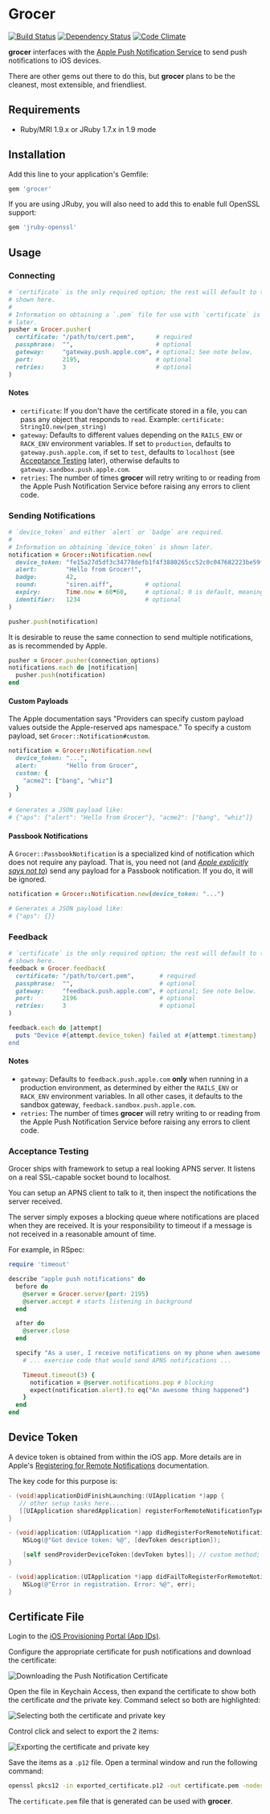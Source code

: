 # Grocer

[![Build Status](https://api.travis-ci.org/highgroove/grocer.png?branch=master)](https://travis-ci.org/highgroove/grocer)
[![Dependency Status](https://gemnasium.com/highgroove/grocer.png)](https://gemnasium.com/highgroove/grocer)
[![Code Climate](https://codeclimate.com/badge.png)](https://codeclimate.com/github/highgroove/grocer)

**grocer** interfaces with the [Apple Push Notification
Service](http://developer.apple.com/library/mac/#documentation/NetworkingInternet/Conceptual/RemoteNotificationsPG/ApplePushService/ApplePushService.html)
to send push notifications to iOS devices.

There are other gems out there to do this, but **grocer** plans to be the
cleanest, most extensible, and friendliest.

## Requirements

* Ruby/MRI 1.9.x or JRuby 1.7.x in 1.9 mode

## Installation

Add this line to your application's Gemfile:

```ruby
gem 'grocer'
```

If you are using JRuby, you will also need to add this to enable full OpenSSL support:

```ruby
gem 'jruby-openssl'
```

## Usage

### Connecting

```ruby
# `certificate` is the only required option; the rest will default to the values
# shown here.
#
# Information on obtaining a `.pem` file for use with `certificate` is shown
# later.
pusher = Grocer.pusher(
  certificate: "/path/to/cert.pem",      # required
  passphrase:  "",                       # optional
  gateway:     "gateway.push.apple.com", # optional; See note below.
  port:        2195,                     # optional
  retries:     3                         # optional
)
```

#### Notes

* `certificate`: If you don't have the certificate stored in a file, you
  can pass any object that responds to `read`.
  Example: `certificate: StringIO.new(pem_string)`
* `gateway`: Defaults to different values depending on the `RAILS_ENV` or
  `RACK_ENV` environment variables. If set to `production`, defaults to
  `gateway.push.apple.com`, if set to `test`, defaults to `localhost` (see
  [Acceptance Testing](#acceptance-testing) later), otherwise defaults to
  `gateway.sandbox.push.apple.com`.
* `retries`: The number of times **grocer** will retry writing to or reading
  from the Apple Push Notification Service before raising any errors to client
  code.

### Sending Notifications

```ruby
# `device_token` and either `alert` or `badge` are required.
#
# Information on obtaining `device_token` is shown later.
notification = Grocer::Notification.new(
  device_token: "fe15a27d5df3c34778defb1f4f3880265cc52c0c047682223be59fb68500a9a2",
  alert:        "Hello from Grocer!",
  badge:        42,
  sound:        "siren.aiff",         # optional
  expiry:       Time.now + 60*60,     # optional; 0 is default, meaning the message is not stored
  identifier:   1234                  # optional
)

pusher.push(notification)
```

It is desirable to reuse the same connection to send multiple notifications, as
is recommended by Apple.

```ruby
pusher = Grocer.pusher(connection_options)
notifications.each do |notification|
  pusher.push(notification)
end
```

#### Custom Payloads

The Apple documentation says "Providers can specify custom payload values
outside the Apple-reserved aps namespace." To specify a custom payload, set
`Grocer::Notification#custom`.

```ruby
notification = Grocer::Notification.new(
  device_token: "...",
  alert:        "Hello from Grocer",
  custom: {
    "acme2": ["bang", "whiz"]
  }
)

# Generates a JSON payload like:
# {"aps": {"alert": "Hello from Grocer"}, "acme2": ["bang", "whiz"]}
```

#### Passbook Notifications

A `Grocer::PassbookNotification` is a specialized kind of notification which
does not require any payload. That is, you need not (and *[Apple explicitly says
not to](http://developer.apple.com/library/ios/#Documentation/UserExperience/Conceptual/PassKit_PG/Chapters/Updating.html#//apple_ref/doc/uid/TP40012195-CH5-SW1)*)
send any payload for a Passbook notification. If you do, it will be ignored.

```ruby
notification = Grocer::Notification.new(device_token: "...")

# Generates a JSON payload like:
# {"aps": {}}
```

### Feedback

```ruby
# `certificate` is the only required option; the rest will default to the values
# shown here.
feedback = Grocer.feedback(
  certificate: "/path/to/cert.pem",       # required
  passphrase:  "",                        # optional
  gateway:     "feedback.push.apple.com", # optional; See note below.
  port:        2196                       # optional
  retries:     3                          # optional
)

feedback.each do |attempt|
  puts "Device #{attempt.device_token} failed at #{attempt.timestamp}
end
```

#### Notes

* `gateway`: Defaults to `feedback.push.apple.com` **only** when running in a
  production environment, as determined by either the `RAILS_ENV` or
  `RACK_ENV` environment variables. In all other cases, it defaults to the
  sandbox gateway, `feedback.sandbox.push.apple.com`.
* `retries`: The number of times **grocer** will retry writing to or reading
  from the Apple Push Notification Service before raising any errors to client
  code.

### Acceptance Testing

Grocer ships with framework to setup a real looking APNS server. It listens on
a real SSL-capable socket bound to localhost.

You can setup an APNS client to talk to it, then inspect the notifications the
server received.

The server simply exposes a blocking queue where notifications are placed when
they are received. It is your responsibility to timeout if a message is not
received in a reasonable amount of time.

For example, in RSpec:

```ruby
require 'timeout'

describe "apple push notifications" do
  before do
    @server = Grocer.server(port: 2195)
    @server.accept # starts listening in background
  end

  after do
    @server.close
  end

  specify "As a user, I receive notifications on my phone when awesome things happen" do
    # ... exercise code that would send APNS notifications ...

    Timeout.timeout(3) {
      notification = @server.notifications.pop # blocking
      expect(notification.alert).to eq("An awesome thing happened")
    }
  end
end
```

## Device Token

A device token is obtained from within the iOS app. More details are in Apple's
[Registering for Remote
Notifications](http://developer.apple.com/library/mac/#documentation/NetworkingInternet/Conceptual/RemoteNotificationsPG/IPhoneOSClientImp/IPhoneOSClientImp.html#//apple_ref/doc/uid/TP40008194-CH103-SW1)
documentation.

The key code for this purpose is:

```objective-c
- (void)applicationDidFinishLaunching:(UIApplication *)app {
   // other setup tasks here....
   [[UIApplication sharedApplication] registerForRemoteNotificationTypes:(UIRemoteNotificationTypeAlert | UIRemoteNotificationTypeBadge | UIRemoteNotificationTypeSound)];
}

- (void)application:(UIApplication *)app didRegisterForRemoteNotificationsWithDeviceToken:(NSData *)devToken {
    NSLog(@"Got device token: %@", [devToken description]);

    [self sendProviderDeviceToken:[devToken bytes]]; // custom method; e.g., send to a web service and store
}

- (void)application:(UIApplication *)app didFailToRegisterForRemoteNotificationsWithError:(NSError *)err {
    NSLog(@"Error in registration. Error: %@", err);
}
```

## Certificate File

Login to the [iOS Provisioning Portal (App IDs)](https://developer.apple.com/ios/manage/bundles/index.action).

Configure the appropriate certificate for push notifications and download the
certificate:

![Downloading the Push Notification Certificate](https://img.skitch.com/20120402-gtj3bkqi1kq92kgw2pbr5puk5d.png)

Open the file in Keychain Access, then expand the certificate to show both the
certificate *and* the private key. Command select so both are highlighted:

![Selecting both the certificate and private key](https://img.skitch.com/20120402-e8deartr2uhimaiatgccttkggi.png)

Control click and select to export the 2 items:

![Exporting the certificate and private key](https://img.skitch.com/20120402-mbmgjrybyym846cy58a9kpyxp5.png)

Save the items as a `.p12` file. Open a terminal window and run the following
command:

```bash
openssl pkcs12 -in exported_certificate.p12 -out certificate.pem -nodes -clcerts
```

The `certificate.pem` file that is generated can be used with **grocer**.
